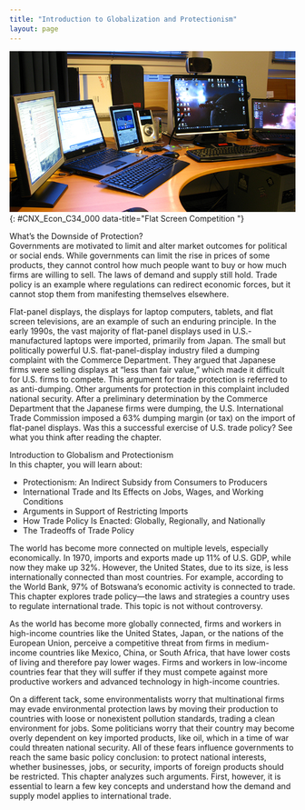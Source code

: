 ```yaml
---
title: "Introduction to Globalization and Protectionism"
layout: page
---
```



<?cnx.eoc class="summary" title="Chapter Review"?>

<?cnx.eoc class="self-check-questions" title="Self-Check Questions"?>

<?cnx.eoc class="review-questions" title="Review Questions"?>

<?cnx.eoc class="critical-thinking" title="Critical Thinking Questions"?>

<?cnx.eoc class="problems" title="Problems"?>

<?cnx.eoc class="references" title="References"?>

 ![This image is a photograph of multiple laptop computers and other electronic devices.](../resources/CNX_Econ_C34_000.jpg "The market for flat-panel displays in the United States is huge. The manufacturers of flat screens in the United States must compete against manufacturers from around the world. (Credit: modification of work by &#x201C;Jemimus&#x201D;/Flickr Creative Commons)"){: #CNX_Econ_C34_000 data-title="Flat Screen Competition "}

<div data-type="note" class="economics bringhome" markdown="1">
<div data-type="title">
What’s the Downside of Protection?
</div>
Governments are motivated to limit and alter market outcomes for political or social ends. While governments can limit the rise in prices of some products, they cannot control how much people want to buy or how much firms are willing to sell. The laws of demand and supply still hold. Trade policy is an example where regulations can redirect economic forces, but it cannot stop them from manifesting themselves elsewhere.

Flat-panel displays, the displays for laptop computers, tablets, and flat screen televisions, are an example of such an enduring principle. In the early 1990s, the vast majority of flat-panel displays used in U.S.-manufactured laptops were imported, primarily from Japan. The small but politically powerful U.S. flat-panel-display industry filed a dumping complaint with the Commerce Department. They argued that Japanese firms were selling displays at “less than fair value,” which made it difficult for U.S. firms to compete. This argument for trade protection is referred to as anti-dumping. Other arguments for protection in this complaint included national security. After a preliminary determination by the Commerce Department that the Japanese firms were dumping, the U.S. International Trade Commission imposed a 63% dumping margin (or tax) on the import of flat-panel displays. Was this a successful exercise of U.S. trade policy? See what you think after reading the chapter.

</div>

<div data-type="note" class="economics chapter-objectives" markdown="1">
<div data-type="title">
Introduction to Globalism and Protectionism
</div>
In this chapter, you will learn about:

* Protectionism: An Indirect Subsidy from Consumers to Producers
* International Trade and Its Effects on Jobs, Wages, and Working Conditions
* Arguments in Support of Restricting Imports
* How Trade Policy Is Enacted: Globally, Regionally, and Nationally
* The Tradeoffs of Trade Policy

</div>

The world has become more connected on multiple levels, especially economically. In 1970, imports and exports made up 11% of U.S. GDP, while now they make up 32%. However, the United States, due to its size, is less internationally connected than most countries. For example, according to the World Bank, 97% of Botswana’s economic activity is connected to trade. This chapter explores trade policy—the laws and strategies a country uses to regulate international trade. This topic is not without controversy.

As the world has become more globally connected, firms and workers in high-income countries like the United States, Japan, or the nations of the European Union, perceive a competitive threat from firms in medium-income countries like Mexico, China, or South Africa, that have lower costs of living and therefore pay lower wages. Firms and workers in low-income countries fear that they will suffer if they must compete against more productive workers and advanced technology in high-income countries.

On a different tack, some environmentalists worry that multinational firms may evade environmental protection laws by moving their production to countries with loose or nonexistent pollution standards, trading a clean environment for jobs. Some politicians worry that their country may become overly dependent on key imported products, like oil, which in a time of war could threaten national security. All of these fears influence governments to reach the same basic policy conclusion: to protect national interests, whether businesses, jobs, or security, imports of foreign products should be restricted. This chapter analyzes such arguments. First, however, it is essential to learn a few key concepts and understand how the demand and supply model applies to international trade.

